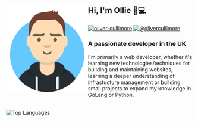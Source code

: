 <section>
    <img align="left" src="https://raw.githubusercontent.com/OliverCullimore/OliverCullimore/master/resources/olivercullimore.svg" alt="Oliver Cullimore" width="220" />
    <h1>Hi, I'm Ollie 👋💻</h1>
    <p>
        <a href="https://linkedin.com/in/oliver-cullimore" target="blank"><img align="center" src="https://cdn.jsdelivr.net/npm/simple-icons@3.0.1/icons/linkedin.svg" alt="oliver-cullimore" height="30" width="30" /></a>
        <a href="https://medium.com/@olivercullimore" target="blank"><img align="center" src="https://cdn.jsdelivr.net/npm/simple-icons@3.0.1/icons/medium.svg" alt="@olivercullimore" height="30" width="30" /></a>
    </p>
    <h3>A passionate developer in the UK</h3>
    <p>I'm primarily a web developer, whether it's learning new technologies/techniques for building and maintaining websites, learning a deeper understanding of infrastucture management or building small projects to expand my knowledge in GoLang or Python.</p>
    <br/>
    <img align="left" src="https://github-readme-stats.vercel.app/api/top-langs/?username=OliverCullimore&layout=compact&title_color=fff&text_color=fff&icon_color=65c9ff&bg_color=transparent" alt="Top Languages" width="45%" />
</section>
